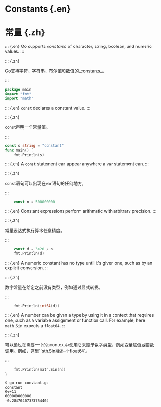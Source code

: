 
# Constants {.en}


# 常量 {.zh}


::: {.en}
Go supports _constants_ of character, string, boolean,
and numeric values.
:::

::: {.zh}

Go支持字符，字符串，布尔值和数值的_constants_。

:::


```go
package main
import "fmt"
import "math"
```


::: {.en}
`const` declares a constant value.
:::

::: {.zh}

`const`声明一个常量值。

:::


```go
const s string = "constant"
func main() {
	fmt.Println(s)
```


::: {.en}
A `const` statement can appear anywhere a `var`
statement can.
:::

::: {.zh}

`const`语句可以出现在`var`语句的任何地方。

:::


```go
	const n = 500000000
```


::: {.en}
Constant expressions perform arithmetic with
arbitrary precision.
:::

::: {.zh}

常量表达式执行算术任意精度。

:::


```go
	const d = 3e20 / n
	fmt.Println(d)
```


::: {.en}
A numeric constant has no type until it's given
one, such as by an explicit conversion.
:::

::: {.zh}

数字常量在给定之前没有类型，例如通过显式转换。

:::


```go
	fmt.Println(int64(d))
```


::: {.en}
A number can be given a type by using it in a
context that requires one, such as a variable
assignment or function call. For example, here
`math.Sin` expects a `float64`.
:::

::: {.zh}

可以通过在需要一个的acontext中使用它来赋予数字类型，例如变量赋值或函数调用。例如，这里``sth.Sin`期望一个`float64`。

:::


```go
	fmt.Println(math.Sin(n))
}
```


```bash
$ go run constant.go 
constant
6e+11
600000000000
-0.28470407323754404
```


